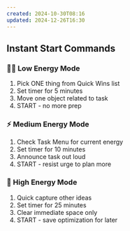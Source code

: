 ```yaml
---
created: 2024-10-30T08:16
updated: 2024-12-26T16:30
---
```

## Instant Start Commands
### 🧟‍♂️ Low Energy Mode
1. Pick ONE thing from Quick Wins list
2. Set timer for 5 minutes
3. Move one object related to task
4. START - no more prep

### ⚡ Medium Energy Mode
1. Check Task Menu for current energy
2. Set timer for 10 minutes
3. Announce task out loud
4. START - resist urge to plan more

### 🚀 High Energy Mode
1. Quick capture other ideas
2. Set timer for 25 minutes
3. Clear immediate space only
4. START - save optimization for later